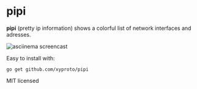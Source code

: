 # pipi

**pipi** (pretty ip information) shows a colorful list of network interfaces and adresses.

![asciinema screencast](https://github.com/xyproto/pipi/raw/master/pipi.gif)

Easy to install with:

    go get github.com/xyproto/pipi

MIT licensed
